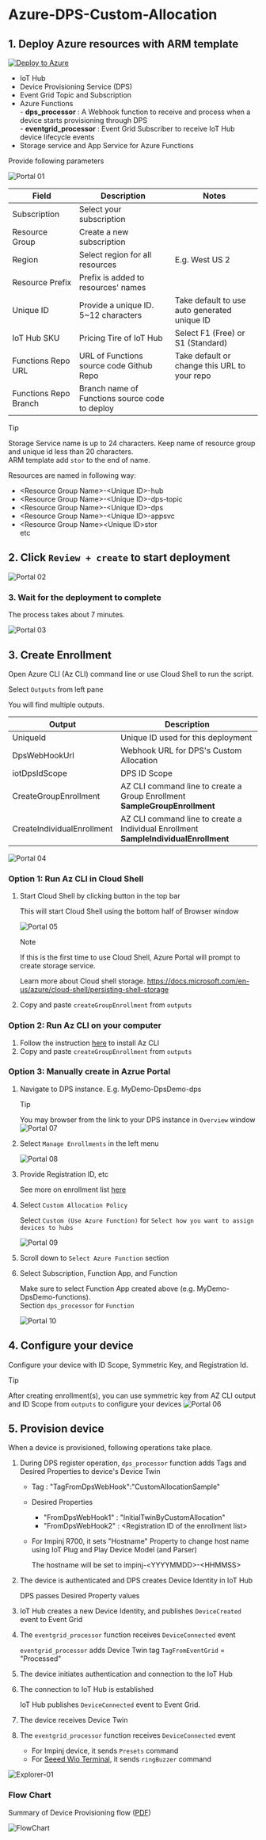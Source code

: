 # Azure-DPS-Custom-Allocation

## 1. Deploy Azure resources with ARM template  

[![Deploy to Azure](https://aka.ms/deploytoazurebutton)](https://portal.azure.com/#create/Microsoft.Template/uri/https%3A%2F%2Fraw.githubusercontent.com%2Fdaisukeiot%2FAzure-DPS-Custom-Allocation%2Fmain%2Fdeploy%2Fdeploy.json)

- IoT Hub
- Device Provisioning Service (DPS)
- Event Grid Topic and Subscription
- Azure Functions  
        - **dps_processor** : A Webhook function to receive and process when a device starts provisioning through DPS  
        - **eventgrid_processor** : Event Grid Subscriber to receive IoT Hub device lifecycle events
- Storage service and App Service for Azure Functions

Provide following parameters

![Portal 01](media/Azure-Portal-01.png)

| Field                 | Description                                    | Notes                                        |
|-----------------------|------------------------------------------------|----------------------------------------------|
| Subscription          | Select your subscription                       |                                              |
| Resource Group        | Create a new subscription                      |                                              |
| Region                | Select region for all resources                | E.g. West US 2                               |
| Resource Prefix       | Prefix is added to resources' names            |                                              |
| Unique ID             | Provide a unique ID.  5~12 characters          | Take default to use auto generated unique ID |
| IoT Hub SKU           | Pricing Tire of IoT Hub                        | Select F1 (Free) or S1 (Standard)            |
| Functions Repo URL    | URL of Functions source code Github Repo       | Take default or change this URL to your repo |
| Functions Repo Branch | Branch name of Functions source code to deploy |                                              |

> [!TIP]  
> Storage Service name is up to 24 characters.  Keep name of resource group and unique id less than 20 characters.  
> ARM template add `stor` to the end of name.

Resources are named in following way:

- \<Resource Group Name>-\<Unique ID>-hub
- \<Resource Group Name>-\<Unique ID>-dps-topic
- \<Resource Group Name>-\<Unique ID>-dps
- \<Resource Group Name>-\<Unique ID>-appsvc  
- \<Resource Group Name>\<Unique ID>stor  
  etc

## 2. Click `Review + create` to start deployment

![Portal 02](media/Azure-Portal-02.png)

### 3. Wait for the deployment to complete

The process takes about 7 minutes.

![Portal 03](media/Azure-Portal-03.png)

## 3. Create Enrollment

Open Azure CLI (Az CLI) command line or use Cloud Shell to run the script.

Select `Outputs` from left pane

You will find multiple outputs.

| Output                     | Description                                                                          |
|----------------------------|--------------------------------------------------------------------------------------|
| UniqueId                   | Unique ID used for this deployment                                                   |
| DpsWebHookUrl              | Webhook URL for DPS's Custom Allocation                                              |
| iotDpsIdScope              | DPS ID Scope                                                                         |
| CreateGroupEnrollment      | AZ CLI command line to create a Group Enrollment **SampleGroupEnrollment**           |
| CreateIndividualEnrollment | AZ CLI command line to create a Individual Enrollment **SampleIndividualEnrollment** |

![Portal 04](media/Azure-Portal-04.png)

### Option 1: Run Az CLI in Cloud Shell

1. Start Cloud Shell by clicking button in the top bar

    This will start Cloud Shell using the bottom half of Browser window

    ![Portal 05](media/Azure-Portal-05.png)

    > [!NOTE]  
    > If this is the first time to use Cloud Shell, Azure Portal will prompt to create storage service.  
    >  
    > Learn more about Cloud shell storage. <https://docs.microsoft.com/en-us/azure/cloud-shell/persisting-shell-storage>

1. Copy and paste `createGroupEnrollment` from `outputs`

### Option 2: Run Az CLI on your computer

1. Follow the instruction [here](https://docs.microsoft.com/cli/azure/install-azure-cli) to install Az CLI
1. Copy and paste `createGroupEnrollment` from `outputs`

### Option 3: Manually create in Azrue Portal

1. Navigate to DPS instance.  E.g. MyDemo-DpsDemo-dps  

    > [!TIP]
    > You may browser from the link to your DPS instance in `Overview` window
    > ![Portal 07](media/Azure-Portal-07.png)

1. Select `Manage Enrollments` in the left menu

    ![Portal 08](media/Azure-Portal-08.png)

1. Provide Registration ID, etc  

    See more on enrollment list [here](https://docs.microsoft.com/azure/iot-dps/how-to-manage-enrollments)

1. Select `Custom Allocation Policy`

    Select `Custom (Use Azure Function)` for `Select how you want to assign devices to hubs`  

    ![Portal 09](media/Azure-Portal-09.png)

1. Scroll down to `Select Azure Function` section

1. Select Subscription, Function App, and Function

    Make sure to select Function App created above (e.g. MyDemo-DpsDemo-functions).  
    Section `dps_processor` for `Function`

    ![Portal 10](media/Azure-Portal-10.png)

## 4. Configure your device

Configure your device with ID Scope, Symmetric Key, and Registration Id.

> [!TIP]  
> After creating enrollment(s), you can use symmetric key from AZ CLI output and ID Scope from `outputs` to configure your devices
> ![Portal 06](media/Azure-Portal-06.png)

## 5. Provision device

When a device is provisioned, following operations take place.

1. During DPS register operation, `dps_processor` function adds Tags and Desired Properties to device's Device Twin  

    - Tag : "TagFromDpsWebHook":"CustomAllocationSample"
    - Desired Properties  
        - "FromDpsWebHook1" : "InitialTwinByCustomAllocation"
        - "FromDpsWebHook2" : \<Registration ID of the enrollment list>
    - For Impinj R700, it sets "Hostname" Property to change host name using IoT Plug and Play Device Model (and Parser)  

        The hostname will be set to impinj-\<YYYYMMDD>-\<HHMMSS>

1. The device is authenticated and DPS creates Device Identity in IoT Hub

    DPS passes Desired Property values

1. IoT Hub creates a new Device Identity, and publishes `DeviceCreated` event to Event Grid

1. The `eventgrid_processor` function receives `DeviceConnected` event

    `eventgrid_processor` adds Device Twin tag `TagFromEventGrid` = "Processed"

1. The device initiates authentication and connection to the IoT Hub

1. The connection to IoT Hub is established  

    IoT Hub publishes `DeviceConnected` event to Event Grid.

1. The device receives Device Twin

1. The `eventgrid_processor` function receives `DeviceConnected` event

    - For Impinj device, it sends `Presets` command
    - For [Seeed Wio Terminal](https://devicecatalog.azure.com/devices/8b9c5072-68fd-4fc3-8e5f-5b15e3a20bd9), it sends `ringBuzzer` command

![Explorer-01](media/IoT-Explorer-01.png)

### Flow Chart

Summary of Device Provisioning flow ([PDF](https://github.com/daisukeiot/Azure-DPS-Custom-Allocation/blob/main/media/DPS-IoTHub-ProvisioningFlow.pdf))
  
![FlowChart](media/FlowChart.png)
